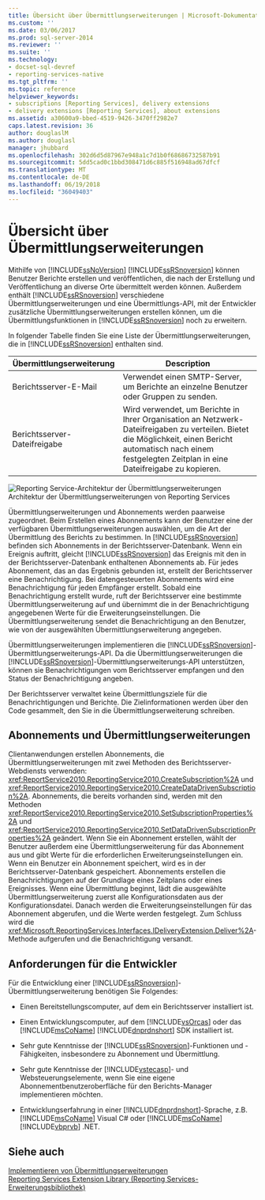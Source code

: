```yaml
---
title: Übersicht über Übermittlungserweiterungen | Microsoft-Dokumentation
ms.custom: ''
ms.date: 03/06/2017
ms.prod: sql-server-2014
ms.reviewer: ''
ms.suite: ''
ms.technology:
- docset-sql-devref
- reporting-services-native
ms.tgt_pltfrm: ''
ms.topic: reference
helpviewer_keywords:
- subscriptions [Reporting Services], delivery extensions
- delivery extensions [Reporting Services], about extensions
ms.assetid: a30600a9-bbed-4519-9426-3470ff2982e7
caps.latest.revision: 36
author: douglaslM
ms.author: douglasl
manager: jhubbard
ms.openlocfilehash: 302d6d5d87967e948a1c7d1b0f68686732587b91
ms.sourcegitcommit: 5dd5cad0c1bbd308471d6c885f516948ad67dfcf
ms.translationtype: MT
ms.contentlocale: de-DE
ms.lasthandoff: 06/19/2018
ms.locfileid: "36049403"
---
```

# <a name="delivery-extensions-overview"></a>Übersicht über Übermittlungserweiterungen
  Mithilfe von [!INCLUDE[ssNoVersion](../../../includes/ssnoversion-md.md)] [!INCLUDE[ssRSnoversion](../../../includes/ssrsnoversion-md.md)] können Benutzer Berichte erstellen und veröffentlichen, die nach der Erstellung und Veröffentlichung an diverse Orte übermittelt werden können. Außerdem enthält [!INCLUDE[ssRSnoversion](../../../includes/ssrsnoversion-md.md)] verschiedene Übermittlungserweiterungen und eine Übermittlungs-API, mit der Entwickler zusätzliche Übermittlungserweiterungen erstellen können, um die Übermittlungsfunktionen in [!INCLUDE[ssRSnoversion](../../../includes/ssrsnoversion-md.md)] noch zu erweitern.  
  
 In folgender Tabelle finden Sie eine Liste der Übermittlungserweiterungen, die in [!INCLUDE[ssRSnoversion](../../../includes/ssrsnoversion-md.md)] enthalten sind.  
  
|Übermittlungserweiterung|Description|  
|------------------------|-----------------|  
|Berichtsserver-E-Mail|Verwendet einen SMTP-Server, um Berichte an einzelne Benutzer oder Gruppen zu senden.|  
|Berichtsserver-Dateifreigabe|Wird verwendet, um Berichte in Ihrer Organisation an Netzwerk-Dateifreigaben zu verteilen. Bietet die Möglichkeit, einen Bericht automatisch nach einem festgelegten Zeitplan in eine Dateifreigabe zu kopieren.|  
  
 ![Reporting Service-Architektur der Übermittlungserweiterungen](../../media/bk-reportservicedelivery.gif "Reporting Services delivery extension architecture")  
Architektur der Übermittlungserweiterungen von Reporting Services  
  
 Übermittlungserweiterungen und Abonnements werden paarweise zugeordnet. Beim Erstellen eines Abonnements kann der Benutzer eine der verfügbaren Übermittlungserweiterungen auswählen, um die Art der Übermittlung des Berichts zu bestimmen. In [!INCLUDE[ssRSnoversion](../../../includes/ssrsnoversion-md.md)] befinden sich Abonnements in der Berichtsserver-Datenbank. Wenn ein Ereignis auftritt, gleicht [!INCLUDE[ssRSnoversion](../../../includes/ssrsnoversion-md.md)] das Ereignis mit den in der Berichtsserver-Datenbank enthaltenen Abonnements ab. Für jedes Abonnement, das an das Ergebnis gebunden ist, erstellt der Berichtsserver eine Benachrichtigung. Bei datengesteuerten Abonnements wird eine Benachrichtigung für jeden Empfänger erstellt. Sobald eine Benachrichtigung erstellt wurde, ruft der Berichtsserver eine bestimmte Übermittlungserweiterung auf und übernimmt die in der Benachrichtigung angegebenen Werte für die Erweiterungseinstellungen. Die Übermittlungserweiterung sendet die Benachrichtigung an den Benutzer, wie von der ausgewählten Übermittlungserweiterung angegeben.  
  
 Übermittlungserweiterungen implementieren die [!INCLUDE[ssRSnoversion](../../../includes/ssrsnoversion-md.md)]-Übermittlungserweiterungs-API. Da die Übermittlungserweiterungen die [!INCLUDE[ssRSnoversion](../../../includes/ssrsnoversion-md.md)]-Übermittlungserweiterungs-API unterstützen, können sie Benachrichtigungen vom Berichtsserver empfangen und den Status der Benachrichtigung angeben.  
  
 Der Berichtsserver verwaltet keine Übermittlungsziele für die Benachrichtigungen und Berichte. Die Zielinformationen werden über den Code gesammelt, den Sie in die Übermittlungserweiterung schreiben.  
  
## <a name="subscriptions-and-delivery-extensions"></a>Abonnements und Übermittlungserweiterungen  
 Clientanwendungen erstellen Abonnements, die Übermittlungserweiterungen mit zwei Methoden des Berichtsserver-Webdiensts verwenden: <xref:ReportService2010.ReportingService2010.CreateSubscription%2A> und <xref:ReportService2010.ReportingService2010.CreateDataDrivenSubscription%2A>. Abonnements, die bereits vorhanden sind, werden mit den Methoden <xref:ReportService2010.ReportingService2010.SetSubscriptionProperties%2A> und <xref:ReportService2010.ReportingService2010.SetDataDrivenSubscriptionProperties%2A> geändert. Wenn Sie ein Abonnement erstellen, wählt der Benutzer außerdem eine Übermittlungserweiterung für das Abonnement aus und gibt Werte für die erforderlichen Erweiterungseinstellungen ein. Wenn ein Benutzer ein Abonnement speichert, wird es in der Berichtsserver-Datenbank gespeichert. Abonnements erstellen die Benachrichtigungen auf der Grundlage eines Zeitplans oder eines Ereignisses. Wenn eine Übermittlung beginnt, lädt die ausgewählte Übermittlungserweiterung zuerst alle Konfigurationsdaten aus der Konfigurationsdatei. Danach werden die Erweiterungseinstellungen für das Abonnement abgerufen, und die Werte werden festgelegt. Zum Schluss wird die <xref:Microsoft.ReportingServices.Interfaces.IDeliveryExtension.Deliver%2A>-Methode aufgerufen und die Benachrichtigung versandt.  
  
## <a name="developer-requirements"></a>Anforderungen für die Entwickler  
 Für die Entwicklung einer [!INCLUDE[ssRSnoversion](../../../includes/ssrsnoversion-md.md)]-Übermittlungserweiterung benötigen Sie Folgendes:  
  
-   Einen Bereitstellungscomputer, auf dem ein Berichtsserver installiert ist.  
  
-   Einen Entwicklungscomputer, auf dem [!INCLUDE[vsOrcas](../../../includes/vsorcas-md.md)] oder das [!INCLUDE[msCoName](../../../includes/msconame-md.md)] [!INCLUDE[dnprdnshort](../../../includes/dnprdnshort-md.md)] SDK installiert ist.  
  
-   Sehr gute Kenntnisse der [!INCLUDE[ssRSnoversion](../../../includes/ssrsnoversion-md.md)]-Funktionen und -Fähigkeiten, insbesondere zu Abonnement und Übermittlung.  
  
-   Sehr gute Kenntnisse der [!INCLUDE[vstecasp](../../../includes/vstecasp-md.md)]- und Websteuerungselemente, wenn Sie eine eigene Abonnementbenutzeroberfläche für den Berichts-Manager implementieren möchten.  
  
-   Entwicklungserfahrung in einer [!INCLUDE[dnprdnshort](../../../includes/dnprdnshort-md.md)]-Sprache, z.B. [!INCLUDE[msCoName](../../../includes/msconame-md.md)] Visual C# oder [!INCLUDE[msCoName](../../../includes/msconame-md.md)] [!INCLUDE[vbprvb](../../../includes/vbprvb-md.md)] .NET.  
  
## <a name="see-also"></a>Siehe auch  
 [Implementieren von Übermittlungserweiterungen](../delivery-extension/implementing-a-delivery-extension.md)   
 [Reporting Services Extension Library (Reporting Services-Erweiterungsbibliothek)](../reporting-services-extension-library.md)  
  
  